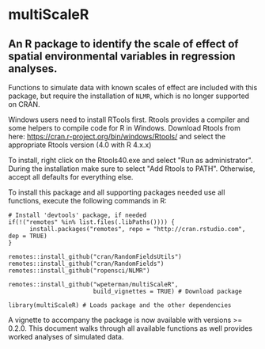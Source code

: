 # multiScaleR

## An R package to identify the scale of effect of spatial environmental variables in regression analyses.

Functions to simulate data with known scales of effect are included with this package, but require the installation of `NLMR`, which is no longer supported on CRAN.

Windows users need to install RTools first. Rtools provides a compiler and some helpers to compile code for R in Windows. Download Rtools from here: <https://cran.r-project.org/bin/windows/Rtools/> and select the appropriate Rtools version (4.0 with R 4.x.x)

To install, right click on the Rtools40.exe and select "Run as administrator". During the installation make sure to select "Add Rtools to PATH". Otherwise, accept all defaults for everything else.

To install this package and all supporting packages needed use all functions, execute the following commands in R:

```         
# Install 'devtools' package, if needed
if(!("remotes" %in% list.files(.libPaths()))) {
      install.packages("remotes", repo = "http://cran.rstudio.com", dep = TRUE) 
} 

remotes::install_github("cran/RandomFieldsUtils")
remotes::install_github("cran/RandomFields")
remotes::install_github("ropensci/NLMR")

remotes::install_github("wpeterman/multiScaleR", 
                        build_vignettes = TRUE) # Download package

library(multiScaleR) # Loads package and the other dependencies
```

A vignette to accompany the package is now available with versions \>= 0.2.0. This document walks through all available functions as well provides worked analyses of simulated data.
